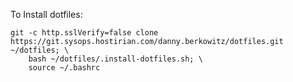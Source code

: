 To Install dotfiles:
```shell
git -c http.sslVerify=false clone https://git.sysops.hostirian.com/danny.berkowitz/dotfiles.git ~/dotfiles; \
    bash ~/dotfiles/.install-dotfiles.sh; \
    source ~/.bashrc
```